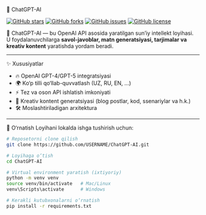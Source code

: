🤖 ChatGPT-AI  

[![GitHub stars](https://img.shields.io/github/stars/USERNAME/ChatGPT-AI?style=flat&logo=github)](https://github.com/USERNAME/ChatGPT-AI/stargazers)
[![GitHub forks](https://img.shields.io/github/forks/USERNAME/ChatGPT-AI?style=flat&logo=github)](https://github.com/USERNAME/ChatGPT-AI/network/members)
[![GitHub issues](https://img.shields.io/github/issues/USERNAME/ChatGPT-AI)](https://github.com/USERNAME/ChatGPT-AI/issues)
[![GitHub license](https://img.shields.io/github/license/USERNAME/ChatGPT-AI)](./LICENSE)

🚀 ChatGPT-AI — bu OpenAI API asosida yaratilgan sun’iy intellekt loyihasi.  
U foydalanuvchilarga **savol-javoblar, matn generatsiyasi, tarjimalar va kreativ kontent** yaratishda yordam beradi.  

---

 ✨ Xususiyatlar
- 🔥 OpenAI GPT-4/GPT-5 integratsiyasi  
- 🌍 Ko‘p tilli qo‘llab-quvvatlash (UZ, RU, EN, …)  
- ⚡ Tez va oson API ishlatish imkoniyati  
- 🎨 Kreativ kontent generatsiyasi (blog postlar, kod, ssenariylar va h.k.)  
- 🛠️ Moslashtiriladigan arxitektura  

---

📂 O‘rnatish
Loyihani lokalda ishga tushirish uchun:

```bash
# Reposetorni clone qilish
git clone https://github.com/USERNAME/ChatGPT-AI.git

# Loyihaga o‘tish
cd ChatGPT-AI

# Virtual environment yaratish (ixtiyoriy)
python -m venv venv
source venv/bin/activate   # Mac/Linux
venv\Scripts\activate      # Windows

# Kerakli kutubxonalarni o‘rnatish
pip install -r requirements.txt
